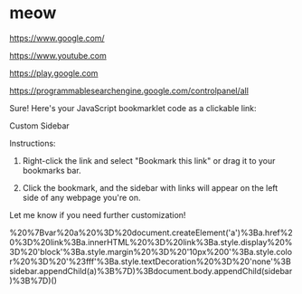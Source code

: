 # meow

https://www.google.com/

https://www.youtube.com

https://play.google.com

https://programmablesearchengine.google.com/controlpanel/all

Sure! Here's your JavaScript bookmarklet code as a clickable link:

Custom Sidebar

Instructions:

1. Right-click the link and select "Bookmark this link" or drag it to your bookmarks bar.


2. Click the bookmark, and the sidebar with links will appear on the left side of any webpage you're on.



Let me know if you need further customization!

%20%7Bvar%20a%20%3D%20document.createElement('a')%3Ba.href%20%3D%20link%3Ba.innerHTML%20%3D%20link%3Ba.style.display%20%3D%20'block'%3Ba.style.margin%20%3D%20'10px%200'%3Ba.style.color%20%3D%20'%23fff'%3Ba.style.textDecoration%20%3D%20'none'%3Bsidebar.appendChild(a)%3B%7D)%3Bdocument.body.appendChild(sidebar)%3B%7D)()